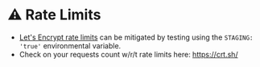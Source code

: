 # :warning: Rate Limits

- [Let's Encrypt rate limits](https://letsencrypt.org/docs/rate-limits/) can be mitigated by testing
  using the `STAGING: 'true'` environmental variable.
- Check on your requests count w/r/t rate limits here: <https://crt.sh/>
